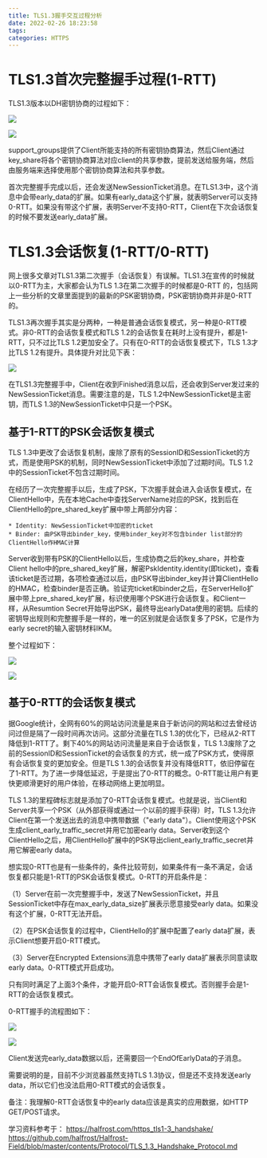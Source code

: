```yaml
---
title: TLS1.3握手交互过程分析
date: 2022-02-26 18:23:58
tags:
categories: HTTPS
---
```


# TLS1.3首次完整握手过程(1-RTT)

TLS1.3版本以DH密钥协商的过程如下：

![](/images/https_handshake13_1_1.png)

![](/images/https_handshake13_1_2.png)

support_groups提供了Client所能支持的所有密钥协商算法，然后Client通过key_share将各个密钥协商算法对应client的共享参数，提前发送给服务端，然后由服务端来选择使用那个密钥协商算法和共享参数。

首次完整握手完成以后，还会发送NewSessionTicket消息。在TLS1.3中，这个消息中会带early_data的扩展。如果有early_data这个扩展，就表明Server可以支持0-RTT。如果没有带这个扩展，表明Server不支持0-RTT，Client在下次会话恢复的时候不要发送early_data扩展。

# TLS1.3会话恢复(1-RTT/0-RTT)

网上很多文章对TLS1.3第二次握手（会话恢复）有误解。TLS1.3在宣传的时候就以0-RTT为主，大家都会认为TLS 1.3在第二次握手的时候都是0-RTT 的，包括网上一些分析的文章里面提到的最新的PSK密钥协商，PSK密钥协商并非是0-RTT的。

TLS1.3再次握手其实是分两种，一种是普通会话恢复模式，另一种是0-RTT模式。非0-RTT的会话恢复模式和TLS 1.2的会话恢复在耗时上没有提升，都是1-RTT，只不过比TLS 1.2更加安全了。只有在0-RTT的会话恢复模式下，TLS 1.3才比TLS 1.2有提升。具体提升对比见下表：

![](/images/https_handshake13_1_3.png)

在TLS1.3完整握手中，Client在收到Finished消息以后，还会收到Server发过来的NewSessionTicket消息。需要注意的是，TLS 1.2中NewSessionTicket是主密钥，而TLS 1.3的NewSessionTicket中只是一个PSK。

## 基于1-RTT的PSK会话恢复模式

TLS 1.3中更改了会话恢复机制，废除了原有的SessionID和SessionTicket的方式，而是使用PSK的机制，同时NewSessionTicket中添加了过期时间。TLS 1.2中的SessionTicket不包含过期时间。

在经历了一次完整握手以后，生成了PSK，下次握手就会进入会话恢复模式，在ClientHello中，先在本地Cache中查找ServerName对应的PSK，找到后在ClientHello的pre_shared_key扩展中带上两部分内容：

    * Identity: NewSessionTicket中加密的ticket
    * Binder: 由PSK导出binder_key，使用binder_key对不包含binder list部分的ClientHello作HMAC计算

Server收到带有PSK的ClientHello以后，生成协商之后的key_share，并检查Client hello中的pre_shared_key扩展，解密PskIdentity.identity(即ticket)，查看该ticket是否过期，各项检查通过以后，由PSK导出binder_key并计算ClientHello的HMAC，检查binder是否正确。验证完ticket和binder之后，在ServerHello扩展中带上pre_shared_key扩展，标识使用哪个PSK进行会话恢复。和Client一样，从Resumtion Secret开始导出PSK，最终导出earlyData使用的密钥。后续的密钥导出规则和完整握手是一样的，唯一的区别就是会话恢复多了PSK，它是作为early secret的输入密钥材料IKM。

整个过程如下：

![](/images/https_handshake13_1_4.png)

![](/images/https_handshake13_1_5.png)

## 基于0-RTT的会话恢复模式

据Google统计，全网有60%的网站访问流量是来自于新访问的网站和过去曾经访问过但是隔了一段时间再次访问。这部分流量在TLS 1.3的优化下，已经从2-RTT降低到1-RTT了。剩下40%的网站访问流量是来自于会话恢复，TLS 1.3废除了之前的SessionID和SessionTicket的会话恢复的方式，统一成了PSK方式，使得原有会话恢复变的更加安全。但是TLS 1.3的会话恢复并没有降低RTT，依旧停留在了1-RTT。为了进一步降低延迟，于是提出了0-RTT的概念。0-RTT能让用户有更快更顺滑更好的用户体验，在移动网络上更加明显。

TLS 1.3的里程碑标志就是添加了0-RTT会话恢复模式。也就是说，当Client和Server共享一个PSK（从外部获得或通过一个以前的握手获得）时，TLS 1.3允许Client在第一个发送出去的消息中携带数据（"early data"）。Client使用这个PSK生成client_early_traffic_secret并用它加密early data。Server收到这个ClientHello之后，用ClientHello扩展中的PSK导出client_early_traffic_secret并用它解密early data。

想实现0-RTT也是有一些条件的，条件比较苛刻，如果条件有一条不满足，会话恢复都只能是1-RTT的PSK会话恢复模式。0-RTT的开启条件是：

（1）Server在前一次完整握手中，发送了NewSessionTicket，并且SessionTicket中存在max_early_data_size扩展表示愿意接受early data。如果没有这个扩展，0-RTT无法开启。

（2）在PSK会话恢复的过程中，ClientHello的扩展中配置了early data扩展，表示Client想要开启0-RTT模式。

（3）Server在Encrypted Extensions消息中携带了early data扩展表示同意读取early data。0-RTT模式开启成功。

只有同时满足了上面3个条件，才能开启0-RTT会话恢复模式。否则握手会是1-RTT的会话恢复模式。

0-RTT握手的流程图如下：

![](/images/https_handshake13_1_6.png)

![](/images/https_handshake13_1_7.png)

Client发送完early_data数据以后，还需要回一个EndOfEarlyData的子消息。

需要说明的是，目前不少浏览器虽然支持TLS 1.3协议，但是还不支持发送early data，所以它们也没法启用0-RTT模式的会话恢复。

备注：我理解0-RTT会话恢复中的early data应该是真实的应用数据，如HTTP GET/POST请求。

学习资料参考于：
https://halfrost.com/https_tls1-3_handshake/
https://github.com/halfrost/Halfrost-Field/blob/master/contents/Protocol/TLS_1.3_Handshake_Protocol.md
